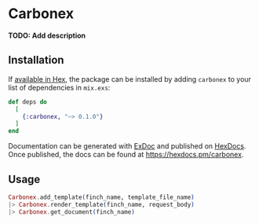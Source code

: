# Carbonex

**TODO: Add description**

## Installation

If [available in Hex](https://hex.pm/docs/publish), the package can be installed
by adding `carbonex` to your list of dependencies in `mix.exs`:

```elixir
def deps do
  [
    {:carbonex, "~> 0.1.0"}
  ]
end
```

Documentation can be generated with [ExDoc](https://github.com/elixir-lang/ex_doc)
and published on [HexDocs](https://hexdocs.pm). Once published, the docs can
be found at <https://hexdocs.pm/carbonex>.

## Usage

```elixir
Carbonex.add_template(finch_name, template_file_name)
|> Carbonex.render_template(finch_name, request_body)
|> Carbonex.get_document(finch_name)
```
